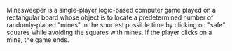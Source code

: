 Minesweeper is a single-player logic-based computer game played on a rectangular board whose object is to locate a predetermined number of randomly-placed "mines" in the shortest possible time by clicking on "safe" squares while avoiding the squares with mines. If the player clicks on a mine, the game ends.
